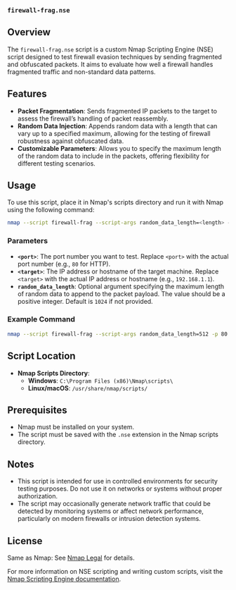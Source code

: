 ### `firewall-frag.nse`

## Overview

The `firewall-frag.nse` script is a custom Nmap Scripting Engine (NSE) script designed to test firewall evasion techniques by sending fragmented and obfuscated packets. It aims to evaluate how well a firewall handles fragmented traffic and non-standard data patterns.

## Features

- **Packet Fragmentation**: Sends fragmented IP packets to the target to assess the firewall’s handling of packet reassembly.
- **Random Data Injection**: Appends random data with a length that can vary up to a specified maximum, allowing for the testing of firewall robustness against obfuscated data.
- **Customizable Parameters**: Allows you to specify the maximum length of the random data to include in the packets, offering flexibility for different testing scenarios.

## Usage

To use this script, place it in Nmap's scripts directory and run it with Nmap using the following command:

```sh
nmap --script firewall-frag --script-args random_data_length=<length> -p <port> <target>
```

### Parameters

- **`<port>`**: The port number you want to test. Replace `<port>` with the actual port number (e.g., `80` for HTTP).
- **`<target>`**: The IP address or hostname of the target machine. Replace `<target>` with the actual IP address or hostname (e.g., `192.168.1.1`).
- **`random_data_length`**: Optional argument specifying the maximum length of random data to append to the packet payload. The value should be a positive integer. Default is `1024` if not provided.

### Example Command

```sh
nmap --script firewall-frag --script-args random_data_length=512 -p 80 192.168.1.1
```

## Script Location

- **Nmap Scripts Directory**:
  - **Windows**: `C:\Program Files (x86)\Nmap\scripts\`
  - **Linux/macOS**: `/usr/share/nmap/scripts/`

## Prerequisites

- Nmap must be installed on your system.
- The script must be saved with the `.nse` extension in the Nmap scripts directory.

## Notes

- This script is intended for use in controlled environments for security testing purposes. Do not use it on networks or systems without proper authorization.
- The script may occasionally generate network traffic that could be detected by monitoring systems or affect network performance, particularly on modern firewalls or intrusion detection systems.

## License

Same as Nmap: See [Nmap Legal](https://nmap.org/book/man-legal.html) for details.

For more information on NSE scripting and writing custom scripts, visit the [Nmap Scripting Engine documentation](https://nmap.org/book/nse.html).
